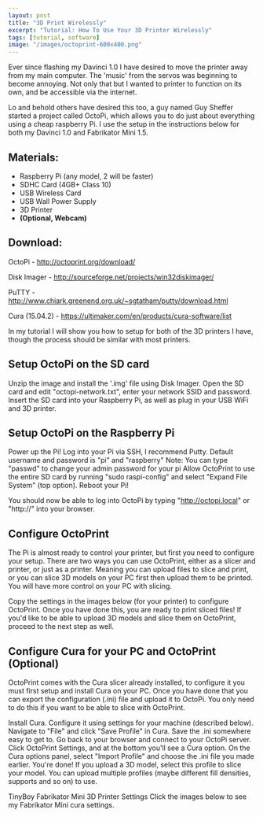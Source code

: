 ```yaml
---
layout: post
title: "3D Print Wirelessly"
excerpt: "Tutorial: How To Use Your 3D Printer Wirelessly"
tags: [tutorial, software]
image: "/images/octoprint-600x400.png"
---
```



Ever since flashing my Davinci 1.0 I have desired to move the printer away from my main computer. The 'music' from the servos was beginning to become annoying. Not only that but I wanted to printer to function on its own, and be accessible via the internet.

Lo and behold others have desired this too, a guy named Guy Sheffer started a project called OctoPi, which allows you to do just about everything using a cheap raspberry Pi. I use the setup in the instructions below for both my Davinci 1.0 and Fabrikator Mini 1.5.

## Materials: 

* Raspberry Pi (any model, 2 will be faster)
* SDHC Card (4GB+ Class 10)
* USB Wireless Card
* USB Wall Power Supply
* 3D Printer
* **(Optional, Webcam)**

## Download: 

OctoPi - <http://octoprint.org/download/>

Disk Imager - <http://sourceforge.net/projects/win32diskimager/>

PuTTY - <http://www.chiark.greenend.org.uk/~sgtatham/putty/download.html>

Cura (15.04.2) - <https://ultimaker.com/en/products/cura-software/list>



In my tutorial I will show you how to setup for both of the 3D printers I have, though the process should be similar with most printers.


## Setup OctoPi on the SD card


Unzip the image and install the '.img' file using Disk Imager.
Open the SD card and edit "octopi-network.txt", enter your network SSID and password.
Insert the SD card into your Raspberry Pi, as well as plug in your USB WiFi and 3D printer.


## Setup OctoPi on the Raspberry Pi

Power up the Pi!
Log into your Pi via SSH, I recommend Putty. Default username and password is "pi" and "raspberry" Note: You can type "passwd" to change your admin password for your pi
Allow OctoPrint to use the entire SD card by running "sudo raspi-config" and select "Expand File System" (top option).
Reboot your Pi!

You should now be able to log into OctoPi by typing "http://octopi.local" or "http://<ipaddress>" into your browser.


## Configure OctoPrint

The Pi is almost ready to control your printer, but first you need to configure your setup. There are two ways you can use OctoPrint, either as a slicer and printer, or just as a printer. Meaning you can upload files to slice and print, or you can slice 3D models on your PC first then upload them to be printed. You will have more control on your PC with slicing.

Copy the settings in the images below (for your printer) to configure OctoPrint. Once you have done this, you are ready to print sliced files! If you'd like to be able to upload 3D models and slice them on OctoPrint, proceed to the next step as well.


## Configure Cura for your PC and OctoPrint (Optional)

OctoPrint comes with the Cura slicer already installed, to configure it you must first setup and install Cura on your PC. Once you have done that you can export the configuration (.ini) file and upload it to OctoPi. You only need to do this if you want to be able to slice with OctoPrint.

Install Cura.
Configure it using settings for your machine (described below).
Navigate to "File" and click "Save Profile" in Cura. Save the .ini somewhere easy to get to.
Go back to your browser and connect to your OctoPi server.
Click OctoPrint Settings, and at the bottom you'll see a Cura option.
On the Cura options panel, select "Import Profile" and choose the .ini file you made earlier.
You're done!
If you upload a 3D model, select this profile to slice your model. You can upload multiple profiles (maybe different fill densities, supports and so on) to use.

TinyBoy Fabrikator Mini 3D Printer Settings
Click the images below to see my Fabrikator Mini cura settings.